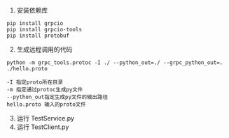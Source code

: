 1. 安装依赖库 
```shell
pip install grpcio
pip install grpcio-tools  
pip install protobuf
```
2. 生成远程调用的代码
```shell
python -m grpc_tools.protoc -I ./ --python_out=./ --grpc_python_out=. ./hello.proto

-I 指定proto所在目录
-m 指定通过protoc生成py文件
--python_out指定生成py文件的输出路径
hello.proto 输入的proto文件
```
3. 运行 TestService.py
4. 运行 TestClient.py
